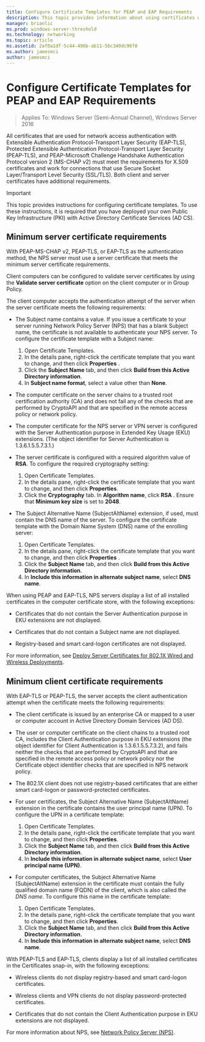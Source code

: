 ```yaml
---
title: Configure Certificate Templates for PEAP and EAP Requirements
description: This topic provides information about using certificates with Network Policy Server and Remote Access in Windows Server 2016.
manager: brianlic
ms.prod: windows-server-threshold
ms.technology: networking
ms.topic: article
ms.assetid: 2af0a1df-5c44-496b-ab11-5bc340dc96f0
ms.author: jamesmci 
author: jamesmci
---
```

# Configure Certificate Templates for PEAP and EAP Requirements

>Applies To: Windows Server (Semi-Annual Channel), Windows Server 2016

All certificates that are used for network access authentication with Extensible Authentication Protocol\-Transport Layer Security \(EAP\-TLS\), Protected Extensible Authentication Protocol\-Transport Layer Security \(PEAP\-TLS\), and PEAP\-Microsoft Challenge Handshake Authentication Protocol version 2 \(MS\-CHAP v2\) must meet the requirements for X.509 certificates and work for connections that use Secure Socket Layer/Transport Level Security (SSL/TLS). Both client and server certificates have additional requirements.

>[!IMPORTANT]
>This topic provides instructions for configuring certificate templates. To use these instructions, it is required that you have deployed your own Public Key Infrastructure \(PKI\) with Active Directory Certificate Services \(AD CS\).

## Minimum server certificate requirements

With PEAP\-MS\-CHAP v2, PEAP\-TLS, or EAP\-TLS as the authentication method, the NPS server must use a server certificate that meets the minimum server certificate requirements. 

Client computers can be configured to validate server certificates by using the **Validate server certificate** option on the client computer or in Group Policy. 

The client computer accepts the authentication attempt of the server when the server certificate meets the following requirements:

- The Subject name contains a value. If you issue a certificate to your server running Network Policy Server (NPS) that has a blank Subject name, the certificate is not available to authenticate your NPS server. To configure the certificate template with a Subject name:

	1. Open Certificate Templates.
	2. In the details pane, right-click the certificate template that you want to change, and then click **Properties** .
	3. Click the **Subject Name** tab, and then click **Build from this Active Directory information**.
	4. In **Subject name format**, select a value other than **None**.

- The computer certificate on the server chains to a trusted root certification authority (CA) and does not fail any of the checks that are performed by CryptoAPI and that are specified in the remote access policy or network policy.

- The computer certificate for the NPS server or VPN server is configured with the Server Authentication purpose in Extended Key Usage (EKU) extensions. (The object identifier for Server Authentication is 1.3.6.1.5.5.7.3.1.)

- The server certificate is configured with a required algorithm value of **RSA**. To configure the required cryptography setting:

	1. Open Certificate Templates.
	2. In the details pane, right-click the certificate template that you want to change, and then click **Properties**.
	3. Click the **Cryptography** tab. In **Algorithm name**, click **RSA** . Ensure that **Minimum key size** is set to **2048**.

- The Subject Alternative Name (SubjectAltName) extension, if used, must contain the DNS name of the server. To configure the certificate template with the Domain Name System (DNS) name of the enrolling server: 

	1. Open Certificate Templates.
	2. In the details pane, right-click the certificate template that you want to change, and then click **Properties** .
	3. Click the **Subject Name** tab, and then click **Build from this Active Directory information**.
	4. In **Include this information in alternate subject name**, select **DNS name**.

When using PEAP and EAP-TLS, NPS servers display a list of all installed certificates in the computer certificate store, with the following exceptions:

- Certificates that do not contain the Server Authentication purpose in EKU extensions are not displayed.

- Certificates that do not contain a Subject name are not displayed.

- Registry-based and smart card-logon certificates are not displayed.

For more information, see [Deploy Server Certificates for 802.1X Wired and Wireless Deployments](https://technet.microsoft.com/windows-server-docs/networking/core-network-guide/cncg/server-certs/deploy-server-certificates-for-802.1x-wired-and-wireless-deployments).

## Minimum client certificate requirements

With EAP-TLS or PEAP-TLS, the server accepts the client authentication attempt when the certificate meets the following requirements:

- The client certificate is issued by an enterprise CA or mapped to a user or computer account in Active Directory Domain Services \(AD DS\).

- The user or computer certificate on the client chains to a trusted root CA, includes the Client Authentication purpose in EKU extensions \(the object identifier for Client Authentication is 1.3.6.1.5.5.7.3.2\), and fails neither the checks that are performed by CryptoAPI and that are specified in the remote access policy or network policy nor the Certificate object identifier checks that are specified in NPS network policy.

- The 802.1X client does not use registry-based certificates that are either smart card-logon or password-protected certificates.

- For user certificates, the Subject Alternative Name \(SubjectAltName\) extension in the certificate contains the user principal name \(UPN\). To configure the UPN in a certificate template:

	1. Open Certificate Templates.
	2. In the details pane, right-click the certificate template that you want to change, and then click **Properties**.
	3. Click the **Subject Name** tab, and then click **Build from this Active Directory information**.
	4. In **Include this information in alternate subject name**, select **User principal name \(UPN\)**.

- For computer certificates, the Subject Alternative Name \(SubjectAltName\) extension in the certificate must contain the fully qualified domain name \(FQDN\) of the client, which is also called the *DNS name*. To configure this name in the certificate template:

	1. Open Certificate Templates.
	2. In the details pane, right-click the certificate template that you want to change, and then click **Properties**.
	3. Click the **Subject Name** tab, and then click **Build from this Active Directory information**.
	4. In **Include this information in alternate subject name**, select **DNS name**.

With PEAP\-TLS and EAP\-TLS, clients display a list of all installed certificates in the Certificates snap-in, with the following exceptions:

- Wireless clients do not display registry-based and smart card-logon certificates. 

- Wireless clients and VPN clients do not display password-protected certificates. 

- Certificates that do not contain the Client Authentication purpose in EKU extensions are not displayed.


For more information about NPS, see [Network Policy Server (NPS)](nps-top.md).
